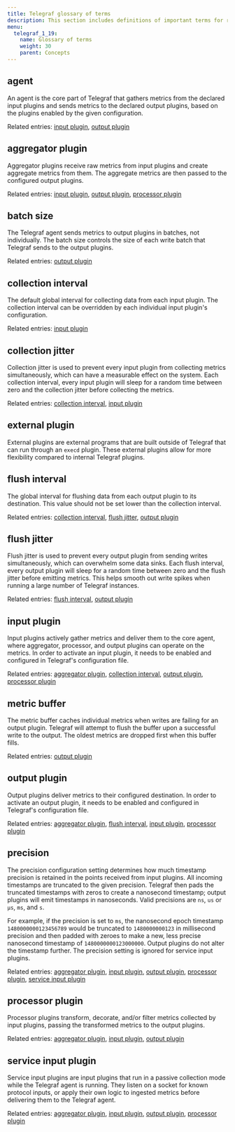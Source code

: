 ```yaml
---
title: Telegraf glossary of terms
description: This section includes definitions of important terms for related to Telegraf.
menu:
  telegraf_1_19:
    name: Glossary of terms
    weight: 30
    parent: Concepts
---
```


## agent

An agent is the core part of Telegraf that gathers metrics from the declared input plugins and sends metrics to the declared output plugins, based on the plugins enabled by the given configuration.

Related entries: [input plugin](/telegraf/v1.15/concepts/glossary/#input-plugin), [output plugin](/telegraf/v1.15/concepts/glossary/#output-plugin)

## aggregator plugin

Aggregator plugins receive raw metrics from input plugins and create aggregate metrics from them.
The aggregate metrics are then passed to the configured output plugins.

Related entries: [input plugin](/telegraf/v1.15/concepts/glossary/#input-plugin), [output plugin](/telegraf/v1.15/concepts/glossary/#output-plugin), [processor plugin](/telegraf/v1.15/concepts/glossary/#processor-plugin)

## batch size

The Telegraf agent sends metrics to output plugins in batches, not individually.
The batch size controls the size of each write batch that Telegraf sends to the output plugins.

Related entries: [output plugin](/telegraf/v1.15/concepts/glossary/#output-plugin)

## collection interval

The default global interval for collecting data from each input plugin.
The collection interval can be overridden by each individual input plugin's configuration.

Related entries: [input plugin](/telegraf/v1.15/concepts/glossary/#input-plugin)

## collection jitter

Collection jitter is used to prevent every input plugin from collecting metrics simultaneously, which can have a measurable effect on the system.
Each collection interval, every input plugin will sleep for a random time between zero and the collection jitter before collecting the metrics.

Related entries: [collection interval](/telegraf/v1.15/concepts/glossary/#collection-interval), [input plugin](/telegraf/v1.15/concepts/glossary/#input-plugin)

## external plugin

External plugins are external programs that are built outside
of Telegraf that can run through an `execd` plugin. These external plugins allow for
more flexibility compared to internal Telegraf plugins.

## flush interval

The global interval for flushing data from each output plugin to its destination.
This value should not be set lower than the collection interval.

Related entries: [collection interval](/telegraf/v1.15/concepts/glossary/#collection-interval), [flush jitter](/telegraf/v1.15/concepts/glossary/#flush-jitter), [output plugin](/telegraf/v1.15/concepts/glossary/#output-plugin)

## flush jitter

Flush jitter is used to prevent every output plugin from sending writes simultaneously, which can overwhelm some data sinks.
Each flush interval, every output plugin will sleep for a random time between zero and the flush jitter before emitting metrics.
This helps smooth out write spikes when running a large number of Telegraf instances.

Related entries: [flush interval](/telegraf/v1.15/concepts/glossary/#flush-interval), [output plugin](/telegraf/v1.15/concepts/glossary/#output-plugin)

## input plugin

Input plugins actively gather metrics and deliver them to the core agent, where aggregator, processor, and output plugins can operate on the metrics.
In order to activate an input plugin, it needs to be enabled and configured in Telegraf's configuration file.

Related entries: [aggregator plugin](/telegraf/v1.15/concepts/glossary/#aggregator-plugin), [collection interval](/telegraf/v1.15/concepts/glossary/#collection-interval), [output plugin](/telegraf/v1.15/concepts/glossary/#output-plugin), [processor plugin](/telegraf/v1.15/concepts/glossary/#processor-plugin)

## metric buffer

The metric buffer caches individual metrics when writes are failing for an output plugin.
Telegraf will attempt to flush the buffer upon a successful write to the output.
The oldest metrics are dropped first when this buffer fills.

Related entries: [output plugin](/telegraf/v1.15/concepts/glossary/#output-plugin)

## output plugin

Output plugins deliver metrics to their configured destination. In order to activate an output plugin, it needs to be enabled and configured in Telegraf's configuration file.

Related entries: [aggregator plugin](/telegraf/v1.15/concepts/glossary/#aggregator-plugin), [flush interval](/telegraf/v1.15/concepts/glossary/#flush-interval), [input plugin](/telegraf/v1.15/concepts/glossary/#input-plugin), [processor plugin](/telegraf/v1.15/concepts/glossary/#processor-plugin)

## precision

The precision configuration setting determines how much timestamp precision is retained in the points received from input plugins. All incoming timestamps are truncated to the given precision.
Telegraf then pads the truncated timestamps with zeros to create a nanosecond timestamp; output plugins will emit timestamps in nanoseconds.
Valid precisions are `ns`, `us` or `µs`, `ms`, and `s`.

For example, if the precision is set to `ms`, the nanosecond epoch timestamp `1480000000123456789` would be truncated to `1480000000123` in millisecond precision and then padded with zeroes to make a new, less precise nanosecond timestamp of `1480000000123000000`.
Output plugins do not alter the timestamp further. The precision setting is ignored for service input plugins.

Related entries:  [aggregator plugin](/telegraf/v1.15/concepts/glossary/#aggregator-plugin), [input plugin](/telegraf/v1.15/concepts/glossary/#input-plugin), [output plugin](/telegraf/v1.15/concepts/glossary/#output-plugin), [processor plugin](/telegraf/v1.15/concepts/glossary/#processor-plugin), [service input plugin](/telegraf/v1.15/concepts/glossary/#service-input-plugin)

## processor plugin

Processor plugins transform, decorate, and/or filter metrics collected by input plugins, passing the transformed metrics to the output plugins.

Related entries: [aggregator plugin](/telegraf/v1.15/concepts/glossary/#aggregator-plugin), [input plugin](/telegraf/v1.15/concepts/glossary/#input-plugin), [output plugin](/telegraf/v1.15/concepts/glossary/#output-plugin)

## service input plugin

Service input plugins are input plugins that run in a passive collection mode while the Telegraf agent is running.
They listen on a socket for known protocol inputs, or apply their own logic to ingested metrics before delivering them to the Telegraf agent.

Related entries: [aggregator plugin](/telegraf/v1.15/concepts/glossary/#aggregator-plugin), [input plugin](/telegraf/v1.15/concepts/glossary/#input-plugin), [output plugin](/telegraf/v1.15/concepts/glossary/#output-plugin), [processor plugin](/telegraf/v1.15/concepts/glossary/#processor-plugin)
